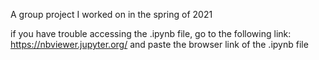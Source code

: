 
A group project I worked on in the spring of 2021

if you have trouble accessing the .ipynb file, go to the following link: https://nbviewer.jupyter.org/
and paste the browser link of the .ipynb file
